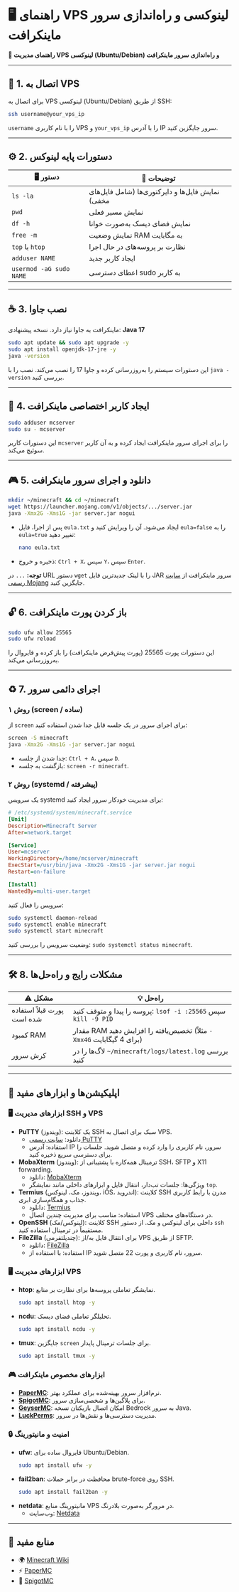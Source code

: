 # 🖥️ راهنمای VPS لینوکسی و راه‌اندازی سرور ماینکرافت  
**📘 راهنمای مدیریت VPS لینوکسی (Ubuntu/Debian) و راه‌اندازی سرور ماینکرافت**

---

## 🔑 1. اتصال به VPS  

برای اتصال به VPS لینوکسی (Ubuntu/Debian) از طریق SSH:  
```bash
ssh username@your_vps_ip
```  
`username` را با نام کاربری VPS و `your_vps_ip` را با آدرس IP سرور جایگزین کنید.

---

## ⚙️ 2. دستورات پایه لینوکس  

| 🖥️ دستور | 📘 توضیحات |
|------------|---------------------|
| `ls -la`   | نمایش فایل‌ها و دایرکتوری‌ها (شامل فایل‌های مخفی) |
| `pwd`      | نمایش مسیر فعلی |
| `df -h`    | نمایش فضای دیسک به‌صورت خوانا |
| `free -m`  | نمایش وضعیت RAM به مگابایت |
| `top` یا `htop` | نظارت بر پروسه‌های در حال اجرا |
| `adduser NAME`  | ایجاد کاربر جدید |
| `usermod -aG sudo NAME` | اعطای دسترسی sudo به کاربر |

---

## ☕ 3. نصب جاوا  

ماینکرافت به جاوا نیاز دارد. نسخه پیشنهادی: **Java 17**  
```bash
sudo apt update && sudo apt upgrade -y
sudo apt install openjdk-17-jre -y
java -version
```  
این دستورات سیستم را به‌روزرسانی کرده و جاوا 17 را نصب می‌کند. نصب را با `java -version` بررسی کنید.

---

## 👤 4. ایجاد کاربر اختصاصی ماینکرافت  

```bash
sudo adduser mcserver
sudo su - mcserver
```  
این دستورات کاربر `mcserver` را برای اجرای سرور ماینکرافت ایجاد کرده و به آن کاربر سوئیچ می‌کند.

---

## 🎮 5. دانلود و اجرای سرور ماینکرافت  

```bash
mkdir ~/minecraft && cd ~/minecraft
wget https://launcher.mojang.com/v1/objects/.../server.jar
java -Xmx2G -Xms1G -jar server.jar nogui
```  
- پس از اجرا، فایل `eula.txt` ایجاد می‌شود. آن را ویرایش کنید و `eula=false` را به `eula=true` تغییر دهید:  
  ```bash
  nano eula.txt
  ```
- ذخیره و خروج: `Ctrl + X`، سپس `Y`، سپس `Enter`.

**توجه:** `...` در URL دستور `wget` را با لینک جدیدترین فایل JAR سرور ماینکرافت از [سایت رسمی Mojang](https://www.minecraft.net/en-us/download/server) جایگزین کنید.

---

## 🔓 6. باز کردن پورت ماینکرافت  

```bash
sudo ufw allow 25565
sudo ufw reload
```  
این دستورات پورت 25565 (پورت پیش‌فرض ماینکرافت) را باز کرده و فایروال را به‌روزرسانی می‌کند.

---

## ♻️ 7. اجرای دائمی سرور  

### روش ۱ (screen / ساده)  
از `screen` برای اجرای سرور در یک جلسه قابل جدا شدن استفاده کنید:  
```bash
screen -S minecraft
java -Xmx2G -Xms1G -jar server.jar nogui
```  
- جدا شدن از جلسه: `Ctrl + A`، سپس `D`.  
- بازگشت به جلسه: `screen -r minecraft`.

### روش ۲ (systemd / پیشرفته)  
یک سرویس systemd برای مدیریت خودکار سرور ایجاد کنید:  
```ini
# /etc/systemd/system/minecraft.service
[Unit]
Description=Minecraft Server
After=network.target

[Service]
User=mcserver
WorkingDirectory=/home/mcserver/minecraft
ExecStart=/usr/bin/java -Xmx2G -Xms1G -jar server.jar nogui
Restart=on-failure

[Install]
WantedBy=multi-user.target
```  

سرویس را فعال کنید:  
```bash
sudo systemctl daemon-reload
sudo systemctl enable minecraft
sudo systemctl start minecraft
```  
وضعیت سرویس را بررسی کنید: `sudo systemctl status minecraft`.

---

## 🛠️ 8. مشکلات رایج و راه‌حل‌ها  

| ⚠️ مشکل | 💡 راه‌حل |
|---------------|------------------|
| پورت قبلاً استفاده شده است | پروسه را پیدا و متوقف کنید: `lsof -i :25565` سپس `kill -9 PID` |
| کمبود RAM | مقدار RAM تخصیص‌یافته را افزایش دهید (مثلاً `-Xmx4G` برای 4 گیگابایت) |
| کرش سرور | لاگ‌ها را در `~/minecraft/logs/latest.log` بررسی کنید |

---

## 🔧 اپلیکیشن‌ها و ابزارهای مفید  

### 🖥️ ابزارهای مدیریت SSH و VPS  
- **PuTTY** (ویندوز): یک کلاینت SSH سبک برای اتصال به VPS.  
  - دانلود: [سایت رسمی PuTTY](https://www.putty.org/)  
  - استفاده: آدرس IP سرور، نام کاربری را وارد کرده و متصل شوید. جلسات را برای دسترسی سریع ذخیره کنید.  
- **MobaXterm** (ویندوز): ترمینال همه‌کاره با پشتیبانی از SSH، SFTP و X11 forwarding.  
  - دانلود: [MobaXterm](https://mobaxterm.mobatek.net/)  
  - ویژگی‌ها: جلسات تب‌دار، انتقال فایل و ابزارهای داخلی مانند نمایشگر `top`.  
- **Termius** (ویندوز، مک، لینوکس، iOS، اندروید): کلاینت SSH مدرن با رابط کاربری جذاب و همگام‌سازی ابری.  
  - دانلود: [Termius](https://termius.com/)  
  - استفاده: مناسب برای مدیریت چندین اتصال VPS در دستگاه‌های مختلف.  
- **OpenSSH** (لینوکس/مک): کلاینت SSH داخلی برای لینوکس و مک. از دستور `ssh` مستقیماً در ترمینال استفاده کنید.  
- **FileZilla** (چندپلتفرمی): برای انتقال فایل به/از VPS از طریق SFTP.  
  - دانلود: [FileZilla](https://filezilla-project.org/)  
  - استفاده: با استفاده از IP سرور، نام کاربری و پورت 22 متصل شوید.

### 🖥️ ابزارهای مدیریت VPS  
- **htop**: نمایشگر تعاملی پروسه‌ها برای نظارت بر منابع.  
  ```bash
  sudo apt install htop -y
  ```
- **ncdu**: تحلیلگر تعاملی فضای دیسک.  
  ```bash
  sudo apt install ncdu -y
  ```
- **tmux**: جایگزین `screen` برای جلسات ترمینال پایدار.  
  ```bash
  sudo apt install tmux -y
  ```

### 🎮 ابزارهای مخصوص ماینکرافت  
- **[PaperMC](https://papermc.io/)**: نرم‌افزار سرور بهینه‌شده برای عملکرد بهتر.  
- **[SpigotMC](https://www.spigotmc.org/)**: برای پلاگین‌ها و شخصی‌سازی سرور.  
- **[GeyserMC](https://geysermc.org/)**: امکان اتصال بازیکنان نسخه Bedrock به سرور Java.  
- **[LuckPerms](https://luckperms.net/)**: مدیریت دسترسی‌ها و نقش‌ها در سرور.

### 🔒 امنیت و مانیتورینگ  
- **ufw**: فایروال ساده برای Ubuntu/Debian.  
  ```bash
  sudo apt install ufw -y
  ```
- **fail2ban**: محافظت در برابر حملات brute-force روی SSH.  
  ```bash
  sudo apt install fail2ban -y
  ```
- **netdata**: مانیتورینگ منابع VPS در مرورگر به‌صورت بلادرنگ.  
  - وب‌سایت: [Netdata](https://www.netdata.cloud/)  

---

## 📌 منابع مفید  

- 🌍 [Minecraft Wiki](https://minecraft.wiki)  
- ⚡ [PaperMC](https://papermc.io/)  
- 🔧 [SpigotMC](https://www.spigotmc.org/)
